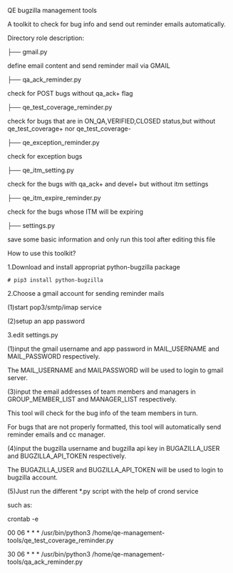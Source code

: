 QE bugzilla management tools

A toolkit to check for bug info and send out reminder emails automatically.

Directory role description:

├── gmail.py    

define email content and send reminder mail via GMAIL

├── qa_ack_reminder.py    

check for POST bugs without qa_ack+ flag 

├── qe_test_coverage_reminder.py    

check for bugs that are in ON_QA,VERIFIED,CLOSED status,but without qe_test_coverage+ nor qe_test_coverage-

├── qe_exception_reminder.py

check for exception bugs

├── qe_itm_setting.py

check for the bugs with qa_ack+ and devel+ but without itm settings

├── qe_itm_expire_reminder.py

check for the bugs whose ITM will be expiring

├── settings.py   

save some basic information and only run this tool after editing this file


How to use this toolkit?

1.Download and install appropriat python-bugzilla package

`# pip3 install python-bugzilla`

2.Choose a gmail account for sending reminder mails
 
(1)start pop3/smtp/imap service

(2)setup an app password

3.edit settings.py

(1)input the gmail username and app password in MAIL_USERNAME and MAIL_PASSWORD respectively.

The MAIL_USERNAME and MAILPASSWORD will be used to login to gmail server.

(3)input the email addresses of team members and managers in GROUP_MEMBER_LIST and MANAGER_LIST respectively.

This tool will check for the bug info of the team members in turn.

For bugs that are not properly formatted, this tool will automatically send reminder emails and cc manager.

(4)input the bugzilla username and bugzilla api key in BUGAZILLA_USER and BUGZILLA_API_TOKEN respectively.

The BUGAZILLA_USER and BUGZILLA_API_TOKEN will be used to login to bugzilla account.

(5)Just run the different *.py script with the help of crond service

such as:

crontab -e

00 06 * * * /usr/bin/python3 /home/qe-management-tools/qe_test_coverage_reminder.py

30 06 * * * /usr/bin/python3 /home/qe-management-tools/qa_ack_reminder.py
